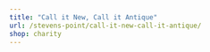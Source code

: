 ```yaml
---
title: "Call it New, Call it Antique"
url: /stevens-point/call-it-new-call-it-antique/
shop: charity
---
```

